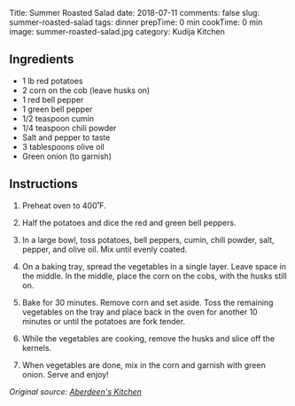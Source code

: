Title: Summer Roasted Salad
date: 2018-07-11
comments: false
slug: summer-roasted-salad
tags: dinner
prepTime: 0 min
cookTime: 0 min
image: summer-roasted-salad.jpg
category: Kudija Kitchen


## Ingredients
- 1 lb red potatoes
- 2 corn on the cob (leave husks on)
- 1 red bell pepper
- 1 green bell pepper
- 1/2 teaspoon cumin
- 1/4 teaspoon chili powder
- Salt and pepper to taste
- 3 tablespoons olive oil
- Green onion (to garnish)


## Instructions
1. Preheat oven to 400˚F.

2. Half the potatoes and dice the red and green bell peppers.

3. In a large bowl, toss potatoes, bell peppers, cumin, chili powder, salt, pepper, and olive oil. Mix until evenly coated.

4. On a baking tray, spread the vegetables in a single layer. Leave space in the middle. In the middle, place the corn on the cobs, with the husks still on. 

5. Bake for 30 minutes. Remove corn and set aside. Toss the remaining vegetables on the tray and place back in the oven for another 10 minutes or until the potatoes are fork tender. 

6. While the vegetables are cooking, remove the husks and slice off the kernels. 

7. When vegetables are done, mix in the corn and garnish with green onion. Serve and enjoy! 

*Original source: [Aberdeen's Kitchen](https://www.aberdeenskitchen.com/2016/05/southwest-roasted-potato-salad/)*